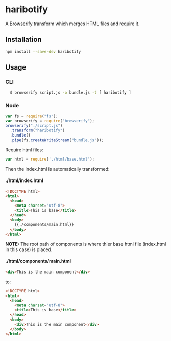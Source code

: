 # haribotify

A [Browserify](http://browserify.org) transform which merges HTML files and require it.

## Installation

``` bash
npm install --save-dev haribotify
```

## Usage

### CLI

```sh
  $ browserify script.js -o bundle.js -t [ haribotify ]
```

### Node

``` javascript
var fs = require("fs");
var browserify = require("browserify");
browserify("./script.js")
  .transform("haribotify")
  .bundle()
  .pipe(fs.createWriteStream("bundle.js"));
```

Require html files:
``` javascript
var html = require('./html/base.html');
```

Then the index.html is automatically transformed:
#### ./html/index.html
``` html
<!DOCTYPE html>
<html>
  <head>
    <meta charset="utf-8">
    <title>This is base</title>
  </head>
  <body>
    {{./components/main.html}}
  </body>
</html>
```
**NOTE:** The root path of components is where thier base html file (index.html in this case) is placed.

#### ./html/components/main.html
``` html
<div>This is the main component</div>
```

to:

``` html
<!DOCTYPE html>
<html>
  <head>
    <meta charset="utf-8">
    <title>This is base</title>
  </head>
  <body>
    <div>This is the main component</div>
  </body>
</html>
```